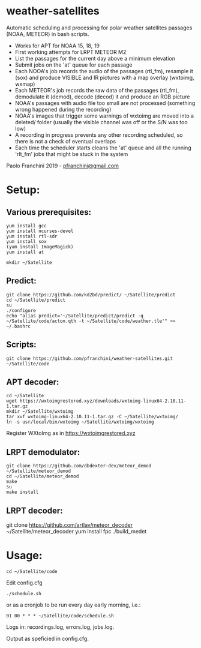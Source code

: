 # weather-satellites

Automatic scheduling and processing for polar weather satellites passages (NOAA, METEOR) in bash scripts.

- Works for APT for NOAA 15, 18, 19
- First working attempts for LRPT METEOR M2
- List the passages for the current day above a minimum elevation
- Submit jobs on the 'at' queue for each passage
- Each NOOA's job records the audio of the passages (rtl_fm), resample it (sox) and produce VISIBLE and IR pictures with a map overlay (wxtoimg, wxmap)
- Each METEOR's job records the raw data of the passages (rtl_fm), demodulate it (demod), decode (decod) it and produce an RGB picture
- NOAA's passages with audio file too small are not processed (something wrong happened during the recording)
- NOAA's images that trigger some warnings of wxtoimg are moved into a deleted/ folder (usually the visible channel was off or the S/N was too low)
- A recording in progress prevents any other recording scheduled, so there is not a check of eventual overlaps
- Each time the scheduler starts cleans the 'at' queue and all the running 'rlt_fm' jobs that might be stuck in the system

Paolo Franchini 2019 - pfranchini@gmail.com

Setup:
=====

Various prerequisites:
---------------------
```
yum install gcc
yum install ncurses-devel
yum install rtl-sdr
yum install sox
(yum install ImageMagick)
yum install at

mkdir ~/Satellite
```

Predict:
-------
```
git clone https://github.com/kd2bd/predict/ ~/Satellite/predict
cd ~/Satellite/predict
su
./configure
echo "alias predict='~/Satellite/predict/predict -q ~/Satellite/code/acton.qth -t ~/Satellite/code/weather.tle'" >> ~/.bashrc
```

Scripts:
-------
```
git clone https://github.com/pfranchini/weather-satellites.git ~/Satellite/code
```

APT decoder:
-----------
```
cd ~/Satellite
wget https://wxtoimgrestored.xyz/downloads/wxtoimg-linux64-2.10.11-1.tar.gz
mkdir ~/Satellite/wxtoimg
tar xvf wxtoimg-linux64-2.10.11-1.tar.gz -C ~/Satellite/wxtoimg/
ln -s usr/local/bin/wxtoimg ~/Satellite/wxtoimg/wxtoimg
```
Register WXtoImg as in https://wxtoimgrestored.xyz

LRPT demodulator:
----------------
```
git clone https://github.com/dbdexter-dev/meteor_demod ~/Satellite/meteor_demod
cd ~/Satellite/meteor_demod
make
su
make install
```

LRPT decoder:
------------
git clone https://github.com/artlav/meteor_decoder ~/Satellite/meteor_decoder
yum install fpc
./build_medet

Usage:
=====
```
cd ~/Satellite/code
```
Edit config.cfg
```
./schedule.sh
```
or as a cronjob to be run every day early morning, i.e.:

```
01 00 * * * ~/Satellite/code/schedule.sh
```

Logs in: recordings.log, errors.log, jobs.log.

Output as speficied in config.cfg.




